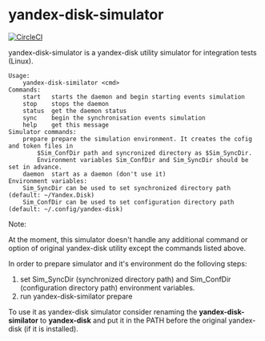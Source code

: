 # yandex-disk-simulator
[![CircleCI](https://circleci.com/gh/slytomcat/yandex-disk-simulator.svg?style=svg)](https://circleci.com/gh/slytomcat/yandex-disk-simulator)

yandex-disk-simulator is a yandex-disk utility simulator for integration tests (Linux).

    Usage:
    	yandex-disk-similator <cmd>
    Commands:
    	start	starts the daemon and begin starting events simulation
    	stop	stops the daemon
    	status	get the daemon status
    	sync	begin the synchronisation events simulation 
    	help	get this message
    Simulator commands:
    	prepare prepare the simulation environment. It creates the cofig and token files in 
    		$Sim_ConfDir path and syncronized directory as $Sim_SyncDir.
    		Environment variables Sim_ConfDir and Sim_SyncDir should be set in advance.
    	daemon	start as a daemon (don't use it)
    Environment variables:
    	Sim_SyncDir	can be used to set synchronized directory path (default: ~/Yandex.Disk)
    	Sim_ConfDir	can be used to set configuration directory path (default: ~/.config/yandex-disk)

Note:

At the moment, this simulator doesn't handle any additional command or option of original yandex-disk utility except the commands listed above.

In order to prepare simulator and it's environment do the folloving steps:
1. set Sim_SyncDir (synchronized directory path) and Sim_ConfDir (configuration directory path) environment variables.
2. run 
    yandex-disk-similator prepare

To use it as yandex-disk simulator consider renaming the **yandex-disk-similator** to **yandex-disk** and put it in the PATH before the original yandex-disk (if it is installed).
